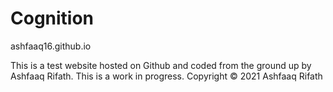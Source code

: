 # Cognition
ashfaaq16.github.io

This is a test website hosted on Github and coded from the ground up by Ashfaaq Rifath. This is a work in progress.
Copyright © 2021 Ashfaaq Rifath
